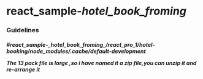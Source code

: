 # react_sample-_hotel_book_froming_

<h3>Guidelines</h3>
<h5>#react_sample-_hotel_book_froming_/react_pro_1/hotel-booking/node_modules/.cache/default-development
  <p>The 13 pack file is  large ,so i have named it a zip file,you can unzip it and re-arrange it </p>
</h5>
